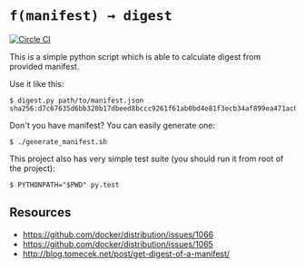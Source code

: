 # `f(manifest) → digest`

[![Circle CI](https://circleci.com/gh/TomasTomecek/digest-of-a-manifest.svg?style=svg)](https://circleci.com/gh/TomasTomecek/digest-of-a-manifest)

This is a simple python script which is able to calculate digest from provided manifest.

Use it like this:

```
$ digest.py path/to/manifest.json
sha256:d7c67635d6bb320b17dbeed8bccc9261f61ab0bd4e81f3ecb34af899ea471ac0
```

Don't you have manifest? You can easily generate one:

```
$ ./generate_manifest.sh
```

This project also has very simple test suite (you should run it from root of the project):

```
$ PYTHONPATH="$PWD" py.test
```

## Resources

 * https://github.com/docker/distribution/issues/1066
 * https://github.com/docker/distribution/issues/1065
 * http://blog.tomecek.net/post/get-digest-of-a-manifest/
